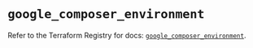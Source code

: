 # `google_composer_environment`

Refer to the Terraform Registry for docs: [`google_composer_environment`](https://registry.terraform.io/providers/hashicorp/google-beta/6.27.0/docs/resources/google_composer_environment).
